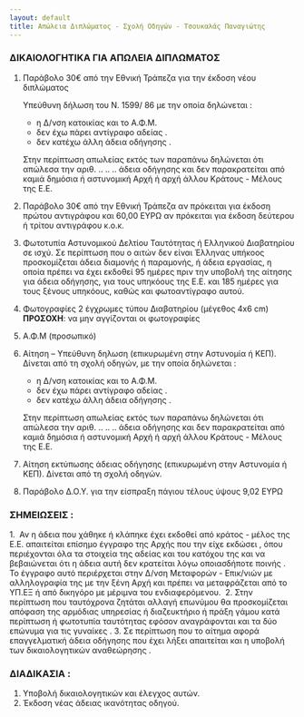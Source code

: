 ```yaml
---
layout: default
title: Απώλεια Διπλώματος - Σχολή Οδηγών - Τσουκαλάς Παναγιώτης
---
```


### ΔΙΚΑΙΟΛΟΓΗΤΙΚΑ ΓΙΑ ΑΠΩΛΕΙΑ ΔΙΠΛΩΜΑΤΟΣ

1. Παράβολο 30€ από την Εθνική Τράπεζα για την έκδοση νέου διπλώματος

   Υπεύθυνη δήλωση του Ν. 1599/ 86 με την οποία δηλώνεται :

   - η Δ/νση κατοικίας και το Α.Φ.Μ.
   - δεν έχω πάρει αντίγραφο αδείας .
   - δεν κατέχω άλλη άδεια οδήγησης .

   Στην περίπτωση απωλείας εκτός των παραπάνω δηλώνεται ότι απώλεσα την αριθ.
   .. .. .. άδεια οδήγησης και δεν παρακρατείται από καμιά δημόσια ή αστυνομική Αρχή
   ή αρχή άλλου Κράτους - Μέλους της Ε.Ε.

2. Παράβολο 30€ από την Εθνική Τράπεζα αν πρόκειται για έκδοση πρώτου αντιγράφου και 60,00 ΕΥΡΩ αν πρόκειται για έκδοση δεύτερου ή τρίτου αντιγράφου κ.ο.κ.

3. Φωτοτυπία Αστυνομικού Δελτίου Ταυτότητας ή Ελληνικού Διαβατηρίου σε ισχύ.
   Σε περίπτωση που ο αιτών δεν είναι Έλληνας υπήκοος προσκομίζεται άδεια διαμονής
   ή παραμονής, ή άδεια εργασίας, η οποία πρέπει να έχει εκδοθεί 95 ημέρες πριν την
   υποβολή της αίτησης για άδεια οδήγησης, για τους υπηκόους της Ε.Ε. και 185
   ημέρες για τους ξένους υπηκόους, καθώς και φωτοαντίγραφο αυτού.

5. Φωτογραφίες 2 έγχρωμες τύπου Διαβατηρίου (μέγεθος 4x6 cm)
   **ΠΡΟΣΟΧΗ**: να μην αγγίζονται οι φωτογραφίες

6. Α.Φ.Μ (προσωπικό)

7. Αίτηση – Υπεύθυνη δηλωση (επικυρωμένη στην Αστυνομία ή ΚΕΠ). Δίνεται από τη σχολή οδηγών, με την οποία δηλώνεται :

   - η Δ/νση κατοικίας και το Α.Φ.Μ.
   - δεν έχω πάρει αντίγραφο αδείας .
   - δεν κατέχω άλλη άδεια οδήγησης .

    Στην περίπτωση απωλείας εκτός των παραπάνω δηλώνεται ότι απώλεσα την αριθ.
    .. .. .. άδεια οδήγησης και δεν παρακρατείται από καμιά δημόσια ή αστυνομική Αρχή
    ή αρχή άλλου Κράτους - Μέλους της Ε.Ε. 

8. Αίτηση εκτύπωσης άδειας οδήγησης (επικυρωμένη στην Αστυνομία ή ΚΕΠ). Δίνεται από τη σχολή οδηγών.

9. Παράβολο Δ.Ο.Υ. για την είσπραξη πάγιου τέλους ύψους 9,02 ΕΥΡΩ

### ΣΗΜΕΙΩΣΕΙΣ :

1.  Αν η άδεια που χάθηκε ή κλάπηκε έχει εκδοθεί από κράτος - μέλος της Ε.Ε. απαιτείται επίσημο έγγραφο της Αρχής που την είχε εκδώσει , όπου περιέχονται όλα τα
στοιχεία της αδείας και του κατόχου της και να βεβαιώνεται ότι η άδεια αυτή δεν κρατείται λόγω οποιασδήποτε ποινής . Το έγγραφο αυτό περιέρχεται στην Δ/νση
Μεταφορών - Επικ/νιών με αλληλογραφία της με την ξένη Αρχή και πρέπει να μεταφράζεται από το ΥΠ.ΕΞ ή από δικηγόρο με μέριμνα του ενδιαφερόμενου. 
2. Στην περίπτωση που ταυτόχρονα ζητάται αλλαγή επωνύμου θα προσκομίζεται απόφαση της αρμόδιας υπηρεσίας ή διαζευκτήριο ή πράξη γάμου κατά περίπτωση ή φωτοτυπία
   ταυτότητας εφόσον αναγράφονται και τα δύο επώνυμα για τις γυναίκες .
3. Σε περίπτωση που το αίτημα αφορά επαγγελματική άδεια οδήγησης που έχει λήξει απαιτείται και η υποβολή των δικαιολογητικών αναθεώρησης .

### ΔΙΑΔΙΚΑΣΙΑ :

1. Υποβολή δικαιολογητικών και έλεγχος αυτών.
2. Έκδοση νέας άδειας ικανότητας οδηγού.

